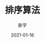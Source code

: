 ---
layout:     post                    # 使用的布局（不需要改）
title:      排序算法    				# 标题 
subtitle:    						#副标题
date:       2021-01-16              # 时间
author:     新宇                     # 作者
header-img: img/post-bg-2015.jpg    #这篇文章标题背景图片
catalog: true                       # 是否归档
tags:                               #标签
    - 数据结构&算法
---